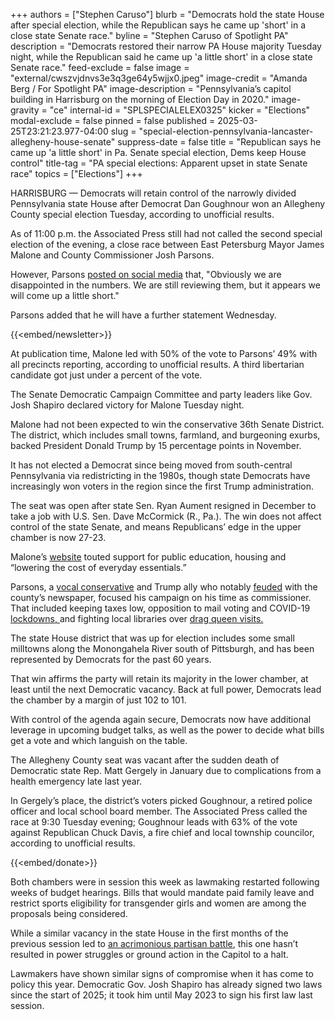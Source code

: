 +++
authors = ["Stephen Caruso"]
blurb = "Democrats hold the state House after special election, while the Republican says he came up 'short' in a close state Senate race."
byline = "Stephen Caruso of Spotlight PA"
description = "Democrats restored their narrow PA House majority Tuesday night, while the Republican said he came up 'a little short' in a close state Senate race."
feed-exclude = false
image = "external/cwszvjdnvs3e3q3ge64y5wjjx0.jpeg"
image-credit = "Amanda Berg / For Spotlight PA"
image-description = "Pennsylvania’s capitol building in Harrisburg on the morning of Election Day in 2020."
image-gravity = "ce"
internal-id = "SPLSPECIALELEX0325"
kicker = "Elections"
modal-exclude = false
pinned = false
published = 2025-03-25T23:21:23.977-04:00
slug = "special-election-pennsylvania-lancaster-allegheny-house-senate"
suppress-date = false
title = "Republican says he came up 'a little short' in Pa. Senate special election, Dems keep House control"
title-tag = "PA special elections: Apparent upset in state Senate race"
topics = ["Elections"]
+++

HARRISBURG — Democrats will retain control of the narrowly divided Pennsylvania state House after Democrat Dan Goughnour won an Allegheny County special election Tuesday, according to unofficial results.

As of 11:00 p.m. the Associated Press still had not called the second special election of the evening, a close race between East Petersburg Mayor James Malone and County Commissioner Josh Parsons.

However, Parsons <a href="https://x.com/Josh__Parsons/status/1904723673140822150">posted on social media</a> that, &#34;Obviously we are disappointed in the numbers. We are still reviewing them, but it appears we will come up a little short.&#34;

Parsons added that he will have a further statement Wednesday.

{{<embed/newsletter>}}

At publication time, Malone led with 50% of the vote to Parsons’ 49% with all precincts reporting, according to unofficial results. A third libertarian candidate got just under a percent of the vote.

The Senate Democratic Campaign Committee and party leaders like Gov. Josh Shapiro declared victory for Malone Tuesday night.

Malone had not been expected to win the conservative 36th Senate District. The district, which includes small towns, farmland, and burgeoning exurbs, backed President Donald Trump by 15 percentage points in November.

It has not elected a Democrat since being moved from south-central Pennsylvania via redistricting in the 1980s, though state Democrats have increasingly won voters in the region since the first Trump administration.

The seat was open after state Sen. Ryan Aument resigned in December to take a job with U.S. Sen. Dave McCormick (R., Pa.). The win does not affect control of the state Senate, and means Republicans’ edge in the upper chamber is now 27-23.

Malone’s <a href="https://www.friendsofjamesmalone.org/">website</a> touted support for public education, housing and “lowering the cost of everyday essentials.”

Parsons, a <a href="https://www.joinjoshparsons.com/accomplishments/">vocal conservative</a> and Trump ally who notably <a href="https://www.washingtonpost.com/opinions/2024/12/18/lancaster-lnp-newspaper-republican-attacks/">feuded</a> with the county’s newspaper, focused his campaign on his time as commissioner. That included keeping taxes low, opposition to mail voting and COVID-19 <a href="https://oneunitedlancaster.com/coronavirus-news-roundup/officials-say-lancaster-county-will-begin-to-reopen-with-or-without-gov-wolfs-ok/">lockdowns</a><u>, </u>and fighting local libraries over <a href="https://www.wgal.com/article/lancaster-county-commissioner-raises-concerns-about-drag-queen-story-hour-at-lancaster-public-library/60144596">drag queen visit</a><u>s.</u>

The state House district that was up for election includes some small milltowns along the Monongahela River south of Pittsburgh, and has been represented by Democrats for the past 60 years.

That win affirms the party will retain its majority in the lower chamber, at least until the next Democratic vacancy. Back at full power, Democrats lead the chamber by a margin of just 102 to 101.

With control of the agenda again secure, Democrats now have additional leverage in upcoming budget talks, as well as the power to decide what bills get a vote and which languish on the table.

The Allegheny County seat was vacant after the sudden death of Democratic state Rep. Matt Gergely in January due to complications from a health emergency late last year.

In Gergely’s place, the district’s voters picked Goughnour, a retired police officer and local school board member. The Associated Press called the race at 9:30 Tuesday evening; Goughnour leads with 63% of the vote against Republican Chuck Davis, a fire chief and local township councilor, according to unofficial results.

{{<embed/donate>}}

Both chambers were in session this week as lawmaking restarted following weeks of budget hearings. Bills that would mandate paid family leave and restrict sports eligibility for transgender girls and women are among the proposals being considered.

While a similar vacancy in the state House in the first months of the previous session led to <a href="https://www.spotlightpa.org/news/2023/01/pennsylvania-house-rozzi-deadlock-amendment/">an acrimonious partisan battle</a>, this one hasn’t resulted in power struggles or ground action in the Capitol to a halt.

Lawmakers have shown similar signs of compromise when it has come to policy this year. Democratic Gov. Josh Shapiro has already signed two laws since the start of 2025; it took him until May 2023 to sign his first law last session.

